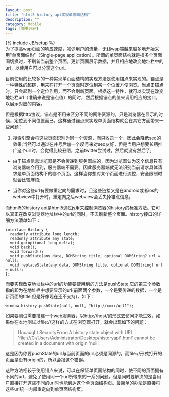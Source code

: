 ```yaml
---
layout: post
title: "html5 history api实现单页面结构"
description: ""
category: Mobile
tags: [举重若轻]
---
```

{% include JB/setup %}  
为了提高wap页面的响应速度，减少用户的流量，无线wap端越来越多地开始采用"单页面结构"（Single-page application）。所谓的单页面结构就是指多个页面间切换时，不刷新当前整个页面，更新页面展示数据，并且相应地改变地址栏中的url，以使用户可以分享这个url。

目前使用的比较多的一种实现单页面结构的实现方法是使用锚点来实现的。锚点是一种特殊的超链，用来在打开一个页面时定位到某一个位置方便浏览。当点击锚点时，只会起到一个定位作用，而不会刷新页面。根据这一特性，就可以实现在改变地址栏url（准确来说是锚点值）的同时，然后根据锚点的值来调用相应的接口，以展示对应的内容。   

但是根据http协议，锚点是不用来区分不同的网络资源的，只是浏览器在显示的时候，定位到不同位置而已。这样通过锚点来实现单页面结构就会在其它方面带来一些问题：  

1. 搜索引擎会将这些页面识别为同一个资源，而只收录一个，因此会降低seo的效果;当然可以通过在井号后加一个叹号来对seo友好，但是当用户想要长期推广这个url时，会觉得比较丑陋，之前twitter尝试过，然后就没有然后了;   

-  由于锚点信息浏览器是不会传递到服务器端的，因为浏览器认为这个信息只有浏览器端会用到，服务器端不需要。因此服务器端就无法识别当前请求具体请求是单页面结构下的哪个页面。这样当你想对某个页面进行流控，安全限制时就会比较麻烦;   

-  当你对这些url有要做重定向的需求时，且这些链接又是在android或者ios的webview中打开时，重定向之后webview会丢失掉锚点信息。     
  
而html5的history api是html5通过js用来控制浏览器的history的标准方法。它可以真正在改变浏览器地址栏中的url的同时，不去刷新整个页面。history接口的详细方法清单如下：  

    interface History {
      readonly attribute long length;
      readonly attribute any state;
      void go(optional long delta);
      void back();
      void forward();
      void pushState(any data, DOMString title, optional DOMString? url = null);
      void replaceState(any data, DOMString title, optional DOMString? url = null);
    };

而要实现改变地址栏中的url的功能要使用到的方法是pushState,它的第三个参数指的即为在地址栏中想要显示的url(前面两个参数，一个是要传递的数据，一个是新页面的title,但是好像现在还不支持)，如下：  

    window.history.pushState(null, null, "http://xxxx/url1");  

如果要测试需要搭建一个web服务器，以http://host/的形式去访问才能生效，如果你在本地测试以file://这样的方式在浏览器打开，就会出现如下的问题：

> Uncaught SecurityError: A history state object with URL 'file:///C:/Users/Administrator/Desktop/historyapi1.html' cannot be created in a document with origin 'null'. 

这是因为你要pushState的url与当前页面的url必须是同源的，而file://形式打开的页面是没有origin的，所以会报这个错误。  
  
这种方法相较于使用锚点来说，可以在保证单页面结构的同时，使不同的页面拥有不同的url，避免了使用同一个url所带来的一系列问题。但是同时要解决的是当用户直接打开这些不同的url时也能到达这个单页面结构页。最简单的办法是直接将这些url统一内部重定向到单页面结构页。